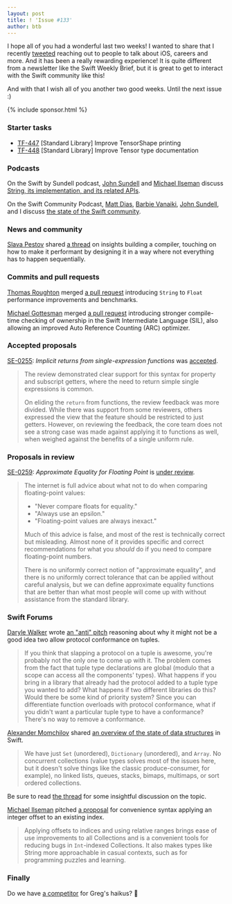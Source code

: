 ```yaml
---
layout: post
title: ! 'Issue #133'
author: btb
---
```


I hope all of you had a wonderful last two weeks! I wanted to share that I
recently [tweeted](https://twitter.com/BasThomas/status/1121102492958433281)
reaching out to people to talk about iOS, careers and more. And it has been
a really rewarding experience! It is quite different from a newsletter like
the Swift Weekly Brief, but it is great to get to interact with the Swift
community like this!

And with that I wish all of you another two good weeks. Until the next issue :)

<!--excerpt-->

{% include sponsor.html %}

### Starter tasks

- [TF-447](https://bugs.swift.org/browse/TF-447) [Standard Library] Improve TensorShape printing
- [TF-448](https://bugs.swift.org/browse/TF-448) [Standard Library] Improve Tensor type documentation

### Podcasts

On the Swift by Sundell podcast, [John Sundell](https://twitter.com/johnsundell) and [Michael Ilseman](https://twitter.com/ilseman/) discuss [String, its implementation, and its related APIs](https://www.swiftbysundell.com/podcast/46).

On the Swift Community Podcast, [Matt Dias](https://twitter.com/mdiasdev), [Barbie Vanaiki](https://twitter.com/barbieinbeta), [John Sundell](https://twitter.com/johnsundell), and I discuss [the state of the Swift community](https://www.swiftcommunitypodcast.org/episodes/4).

### News and community

[Slava Pestov](https://twitter.com/slava_pestov) shared [a thread](https://twitter.com/slava_pestov/status/1123025223522164742) on insights building a compiler, touching on how to make it performant by designing it in a way where not everything has to happen sequentially.

### Commits and pull requests

[Thomas Roughton](https://twitter.com/_torust) merged [a pull request](https://github.com/apple/swift/pull/24198) introducing `String` to `Float` performance improvements and benchmarks.

[Michael Gottesman](https://twitter.com/gottesmang) merged [a pull request](https://github.com/apple/swift/pull/24314) introducing stronger compile-time checking of ownership in the Swift Intermediate Language (SIL), also allowing an improved Auto Reference Counting (ARC) optimizer.

### Accepted proposals

[SE-0255](https://github.com/apple/swift-evolution/blob/master/proposals/0255-omit-return.md): *Implicit returns from single-expression functions* was [accepted](https://forums.swift.org/t/accepted-se-0255-implicit-returns-from-single-expression-functions/23581/2).

> The review demonstrated clear support for this syntax for property and subscript getters, where the need to return simple single expressions is common.
>
> On eliding the `return` from functions, the review feedback was more divided. While there was support from some reviewers, others expressed the view that the feature should be restricted to just getters. However, on reviewing the feedback, the core team does not see a strong case was made against applying it to functions as well, when weighed against the benefits of a single uniform rule.

### Proposals in review

[SE-0259](https://github.com/apple/swift-evolution/blob/master/proposals/0259-approximately-equal.md): *Approximate Equality for Floating Point* is [under review](https://forums.swift.org/t/se-0259-approximate-equality-for-floating-point/23627).

> The internet is full advice about what not to do when comparing floating-point values:
>
> - "Never compare floats for equality."
> - "Always use an epsilon."
> - "Floating-point values are always inexact."
>
> Much of this advice is false, and most of the rest is technically correct but misleading.
> Almost none of it provides specific and correct recommendations for what you *should*
> do if you need to compare floating-point numbers.
>
> There is no uniformly correct notion of "approximate equality", and there is no uniformly
> correct tolerance that can be applied without careful analysis, but we can define
> approximate equality functions that are better than what most people will come up with
> without assistance from the standard library.

### Swift Forums

[Daryle Walker](https://twitter.com/CTMacUser) wrote [an "anti" pitch](https://forums.swift.org/t/anti-pitch-just-say-no-to-protocols-on-structural-types/24043) reasoning about why it might not be a good idea two allow protocol conformance on tuples.

> If you think that slapping a protocol on a tuple is awesome, you're probably not the only one to come up with it. The problem comes from the fact that tuple type declarations are global (modulo that a scope can access all the components' types). What happens if you bring in a library that already had the protocol added to a tuple type you wanted to add? What happens if two different libraries do this? Would there be some kind of priority system? Since you can differentiate function overloads with protocol conformance, what if you didn't want a particular tuple type to have a conformance? There's no way to remove a conformance.

[Alexander Momchilov](https://forums.swift.org/u/alexanderm/summary) shared [an overview of the state of data structures](https://forums.swift.org/t/adding-more-data-structures-to-the-standard-library/23651) in Swift.

> We have just `Set` (unordered), `Dictionary` (unordered), and `Array`. No concurrent collections (value types solves most of the issues here, but it doesn't solve things like the classic produce-consumer, for example), no linked lists, queues, stacks, bimaps, multimaps, or sort ordered collections.

Be sure to read [the thread](https://forums.swift.org/t/adding-more-data-structures-to-the-standard-library/23651) for some insightful discussion on the topic.

[Michael Ilseman](https://twitter.com/Ilseman) pitched [a proposal](https://forums.swift.org/t/pitch-offsetting-indices-and-relative-ranges/23837) for convenience syntax applying an integer offset to an existing index.

> Applying offsets to indices and using relative ranges brings ease of use improvements to all Collections and is a convenient tools for reducing bugs in `Int`-indexed Collections. It also makes types like String more approachable in casual contexts, such as for programming puzzles and learning.

### Finally

Do we have [a competitor](https://twitter.com/jckarter/status/1120538032166395905) for Greg's haikus? 🤔
